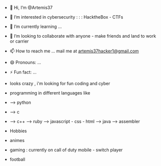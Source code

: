 - 👋 Hi, I’m @Artemis37
- 👀 I’m interested in cybersecurity  : :  :  HacktheBox - CTFs 
- 🌱 I’m currently learning ...
- 💞️ I’m looking to collaborate  with anyone - make friends and land to work or carrier 
- 📫 How to reach me ...  mail me at    artemis37hacker1@gmail.com
- 😄 Pronouns: ...
- ⚡ Fun fact: ...
- looks crazy , i'm looking for fun coding and cyber

- programming in different languages like
- --> python
- --> c
- --> c++
 --> ruby
  --> javascript - css - html
  --> java
  --> assembler
- Hobbies
-   animes
-   gaming : currently on call of duty  mobile  - switch player
-   football  
  
<!---
Artemisxxx37/Artemisxxx37 is a ✨ special ✨ repository because its `README.md` (this file) appears on your GitHub profile.
You can click the Preview link to take a look at your changes.
--->
